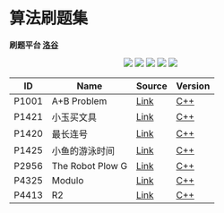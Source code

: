 # 算法刷题集

**刷题平台 [洛谷](https://www.luogu.com.cn)**

<p align="center">
<img src="https://img.shields.io/badge/language-C++-green?style=for-the-badge">
<img src="https://img.shields.io/badge/language-golang-6BACF9?style=for-the-badge">
<img src="https://img.shields.io/badge/language-java-yellow?style=for-the-badge">
<img src="https://img.shields.io/badge/language-Javascript-ff69b4?style=for-the-badge">
<img src="https://img.shields.io/badge/language-python-blue?style=for-the-badge">
</p>

| ID    | Name             | Source                                         | Version                                                            |
| ----- | ---------------- | ---------------------------------------------- | ------------------------------------------------------------------ |
| P1001 | A+B Problem      | [Link](https://www.luogu.com.cn/problem/P1001) | [C++](https://github.com/ZhengKe996/Algorithms/P1001-cpp/main.cpp) |
| P1421 | 小玉买文具       | [Link](https://www.luogu.com.cn/problem/P1421) | [C++](https://github.com/ZhengKe996/Algorithms/P1421-cpp/main.cpp) |
| P1420 | 最长连号         | [Link](https://www.luogu.com.cn/problem/P1420) | [C++](https://github.com/ZhengKe996/Algorithms/P1420-cpp/main.cpp) |
| P1425 | 小鱼的游泳时间   | [Link](https://www.luogu.com.cn/problem/P1425) | [C++](https://github.com/ZhengKe996/Algorithms/P1425-cpp/main.cpp) |
| P2956 | The Robot Plow G | [Link](https://www.luogu.com.cn/problem/P2956) | [C++](https://github.com/ZhengKe996/Algorithms/P2956-cpp/main.cpp) |
| P4325 | Modulo           | [Link](https://www.luogu.com.cn/problem/P4325) | [C++](https://github.com/ZhengKe996/Algorithms/P4325-cpp/main.cpp) |
| P4413 | R2               | [Link](https://www.luogu.com.cn/problem/P4413) | [C++](https://github.com/ZhengKe996/Algorithms/P4413-cpp/main.cpp) |
